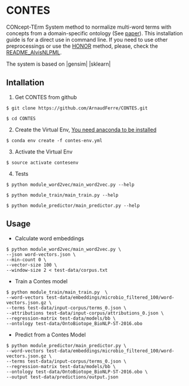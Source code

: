 # CONTES
CONcept-TErm System method to normalize multi-word terms with concepts from a domain-specific ontology (See [paper](http://www.aclweb.org/anthology/W17-2312)). This installation guide is for a direct use in command line. If you need to use other preprocessings or use the [HONOR](https://www.aclweb.org/anthology/L18-1543) method, please, check the [README_AlvisNLPML](https://github.com/ArnaudFerre/CONTES/blob/master/README_AlvisNLPML.md).

The system is based on |gensim| |sklearn|

## Intallation
1. Get CONTES from github

```
$ git clone https://github.com/ArnaudFerre/CONTES.git

$ cd CONTES
```

2. Create the Virtual Env, [You need anaconda to be installed](https://conda.io/en/latest/miniconda.html)

```
$ conda env create -f contes-env.yml
```

3. Activate the Virtual Env

```
$ source activate contesenv
```

4. Tests

```
$ python module_word2vec/main_word2vec.py --help

$ python module_train/main_train.py --help

$ python module_predictor/main_predictor.py --help
```


## Usage
* Calculate word embeddings

```
$ python module_word2vec/main_word2vec.py \
--json word-vectors.json \
--min-count 0 \
--vector-size 100 \
--window-size 2 < test-data/corpus.txt
```

* Train a Contes model

```
$ python module_train/main_train.py  \
--word-vectors test-data/embeddings/microbio_filtered_100/word-vectors.json.gz \
--terms test-data/input-corpus/terms_0.json \
--attributions test-data/input-corpus/attributions_0.json \
--regression-matrix test-data/models/bb \
--ontology test-data/OntoBiotope_BioNLP-ST-2016.obo
```

* Predict from a Contes Model

```
$ python module_predictor/main_predictor.py \
--word-vectors test-data/embeddings/microbio_filtered_100/word-vectors.json.gz \
--terms test-data/input-corpus/terms_0.json \
--regression-matrix test-data/models/bb \
--ontology test-data/OntoBiotope_BioNLP-ST-2016.obo \
--output test-data/predictions/output.json
``` 

